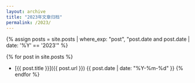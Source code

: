 ```yaml
---
layout: archive
title: "2023年文章归档"
permalink: /2023/
---
```


{% assign posts = site.posts | where_exp: "post", "post.date and post.date | date: '%Y' == '2023'" %}

{% for post in site.posts %}
- [{{ post.title }}]({{ post.url }}) <span>{{ post.date | date: "%Y-%m-%d" }}</span>
{% endfor %}

